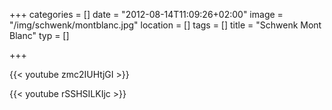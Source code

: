 +++
categories = []
date = "2012-08-14T11:09:26+02:00"
image = "/img/schwenk/montblanc.jpg"
location = []
tags = []
title = "Schwenk Mont Blanc"
typ = []

+++

{{< youtube zmc2IUHtjGI >}}
   
   
{{< youtube rSSHSILKIjc >}}


